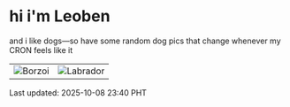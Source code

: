 # hi i'm Leoben

and i like dogs—so have some random dog pics that change whenever my CRON feels like it

|  |  |
|--------|----------|
| ![Borzoi](https://random-dog-vercel.vercel.app/api/random-borzoi?v=1759938032) | ![Labrador](https://random-dog-vercel.vercel.app/api/random-labrador?v=1759938032) |

Last updated: 2025-10-08 23:40 PHT
